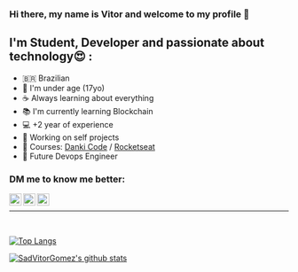 ### Hi there, my name is Vitor and welcome to my profile 👋

## I'm Student, Developer and passionate about technology😍 :

- 🇧🇷 Brazilian
- 🔞 I'm under age (17yo)
- ☕ Always learning about everything
- 📚 I'm currently learning Blockchain
- 💻 +2 year of experience
- 🚧 Working on self projects
- 📝 Courses: [Danki Code][dankicode] / [Rocketseat][rocketseat]
- 💭 Future Devops Engineer

### DM me to know me better:

[<img align="left" alt="LinkedIn" width="22px" src="https://image.flaticon.com/icons/png/512/174/174857.png" />][linkedin]
[<img align="left" alt="Twitter" width="22px" src="https://upload.wikimedia.org/wikipedia/pt/thumb/3/3d/Twitter_logo_2012.svg/1200px-Twitter_logo_2012.svg.png" />][twitter]
[<img align="left" alt="Instagram" width="22px" src="https://image.flaticon.com/icons/png/512/174/174855.png" />][instagram]

<br/>

---

<br/>

[![Top Langs](https://github-readme-stats.vercel.app/api/top-langs/?username=SadVitorGomez&layout=compact)](https://github.com/SadVitorGomez/github-readme-stats)

[![SadVitorGomez's github stats](https://github-readme-stats.vercel.app/api?username=SadVitorGomez&show_icons=true&theme=radical)](https://github.com/SadVitorGomez/github-readme-stats)

[dankicode]: https://cursos.dankicode.com/
[rocketseat]: https://app.rocketseat.com.br
[linkedin]: https://www.linkedin.com/in/vitor-katakura-9485031ab/
[twitter]: https://twitter.com/SadVitorGomez
[instagram]: https://www.instagram.com/sadvitorgomez/
